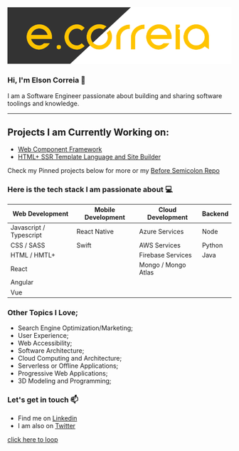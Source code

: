 ![ecorreia](https://github.com/ECorreia45/ECorreia45/blob/main/ecorreia-cover%402x.png)
### Hi, I'm Elson Correia 👋
I am a Software Engineer passionate about building and sharing software toolings and knowledge.

---

## Projects I am Currently Working on:
- [Web Component Framework](https://github.com/beforesemicolon/web-component)
- [HTML+ SSR Template Language and Site Builder](https://html-plus.beforesemicolon.com/)

Check my Pinned projects below for more or my [Before Semicolon Repo](https://github.com/beforesemicolon)

### Here is the tech stack I am passionate about 💻 

| Web Development | Mobile Development | Cloud Development | Backend
| ------------- | ------------- | ------------- | ------------- |
| Javascript / Typescript  | React Native | Azure Services | Node |
| CSS / SASS  | Swift | AWS Services | Python |
| HTML / HMTL+  | | Firebase Services | Java |
| React  | | Mongo / Mongo Atlas|  |
| Angular  | | | |
| Vue  | | | |

### Other Topics I Love;

- Search Engine Optimization/Marketing;
- User Experience;
- Web Accessibility;
- Software Architecture;
- Cloud Computing and Architecture;
- Serverless or Offline Applications;
- Progressive Web Applications;
- 3D Modeling and Programming;

### Let's get in touch 📫

- Find me on [Linkedin](https://www.linkedin.com/in/elsoncorreia/)
- I am also on [Twitter](https://twitter.com/ecorreia__)

[click here to loop](http://elsoncorreia.com/)

